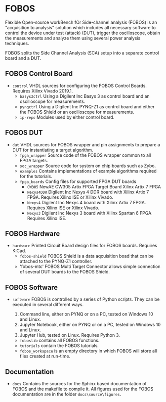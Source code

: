 FOBOS
=====

Flexible Open-source workBench fOr Side-channel analysis (FOBOS) is an "acquisition to analysis" solution which includes all necessary software to control the device under test (attack) (DUT), trigger the oscilloscope, obtain the measurements and analyze them using several power analysis techniques.

FOBOS splits the Side Channel Analysis (SCA) setup into a separate control board and a DUT.

FOBOS Control Board
-------------------
* `control`
   VHDL sources for configuring the FOBOS Control Boards. Requires Xilinx Vivado 2019.1.
   * `basys3ctrl`
     Using a Digilent Inc Basys 3 as control board and an oscilloscope for measurements.
   * `pynqctrl`
     Using a Digilent Inc PYNQ-Z1 as control board and either the FOBOS Shield or an oscilloscope for measurements.
   * `ip-repo` 
     Modules used by either control board.

FOBOS DUT
---------
* `dut`
  VHDL sources for FOBOS wrapper and pin assignments to prepare a DUT for instantiating a target algorithm.
  * `fpga_wrapper`
    Source code of the FOBOS wrapper common to all FPGA targets.
  * `soc_wrapper`
    Source code for system on chip boards such as Zybo.
  * `examples`
    Contains implementations of example algorithms required for the tutorials.
  * `fpga_boards`
     Config files for supported FPGA DUT boards
     * `CW305`
       NewAE CW305 Artix FPGA Target Board Xilinx Artix 7 FPGA
     * `Nexys4DDR`
       Digilent Inc Nexys 4 DDR board with Xilinx Artix 7 FPGA. Requires Xilinx ISE or Xilinx Vivado.
     * `Nexys4`
       Digilent Inc Nexys 4 board with Xilinx Artix 7 FPGA. Requires Xilinx ISE or Xilinx Vivado.
     * `Nexys3`
       Digilent Inc Nexys 3 board with Xilinx Spartan 6 FPGA. Requires Xilinx ISE.

FOBOS Hardware
--------------
* `hardware`
  Printed Circuit Board design files for FOBOS boards. Requires KiCad.
  * `fobos-shield`
    FOBOS Shield is a data aqcuisition boad that can be attached to the PYNQ-Z1 controller.
  * 'fobos-mtc'
    FOBOS Multi Target Connector allows simple connection of several DUT boards to the FOBOS Shield.

FOBOS Software
--------------
* `software`
  FOBOS is controlled by a series of Python scripts. They can be executed in several different ways.
  1. Command line, either on PYNQ or on a PC, tested on Windows 10 and Linux.
  1. Jupyter Notebook, either on PYNQ or on a PC, tested on Windows 10 and Linux.
  1. Jupyter Hub, tested on Linux.
  Requires Python 3.

  * `foboslib` contains all FOBOS functions.
  * `tutorials` contain the FOBOS tutorials.
  * `fobos_workspace` is an empty directory in which FOBOS will store all files created at run-time.

Documentation
-------------

* `docs` 
  Contains the sources for the Sphinx based documentation of FOBOS and the makefile to compile it.
  All figures used for the FOBOS documentation are in the folder `docs\source\figures`.



